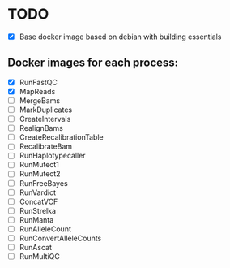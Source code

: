 # TODO

- [x] Base docker image based on debian with building essentials

## Docker images for each process:

- [x] RunFastQC
- [x] MapReads
- [ ] MergeBams
- [ ] MarkDuplicates
- [ ] CreateIntervals
- [ ] RealignBams
- [ ] CreateRecalibrationTable
- [ ] RecalibrateBam
- [ ] RunHaplotypecaller
- [ ] RunMutect1
- [ ] RunMutect2
- [ ] RunFreeBayes
- [ ] RunVardict
- [ ] ConcatVCF
- [ ] RunStrelka
- [ ] RunManta
- [ ] RunAlleleCount
- [ ] RunConvertAlleleCounts
- [ ] RunAscat
- [ ] RunMultiQC
